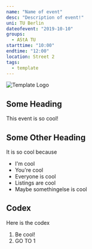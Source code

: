 ```yaml
---
name: "Name of event"
desc: "Description of event!"
uni: TU Berlin
dateofevent: "2019-10-10"
groups:
  - AStA TU
starttime: "10:00"
endtime: "12:00"
location: Street 2
tags:
  - template
---
```


![Template Logo](https://asta.tu-berlin.de/sites/default/files/asta-logo_0.png)

## Some Heading
This event is so cool!

## Some Other Heading

It is so cool because
- I'm cool
- You're cool
- Everyone is cool
- Listings are cool
- Maybe somethingelse is cool

## Codex

Here is the codex
1. Be cool!
2. GO TO 1